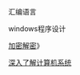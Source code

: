汇编语言

windows程序设计

[加密解密](https://www.zhihu.com/search?q=%E5%8A%A0%E5%AF%86%E8%A7%A3%E5%AF%86&search_source=Entity&hybrid_search_source=Entity&hybrid_search_extra=%7B%22sourceType%22%3A%22answer%22%2C%22sourceId%22%3A1270270863%7D)》

[深入了解计算机系统](https://www.zhihu.com/search?q=%E6%B7%B1%E5%85%A5%E4%BA%86%E8%A7%A3%E8%AE%A1%E7%AE%97%E6%9C%BA%E7%B3%BB%E7%BB%9F&search_source=Entity&hybrid_search_source=Entity&hybrid_search_extra=%7B%22sourceType%22%3A%22answer%22%2C%22sourceId%22%3A1270270863%7D)



